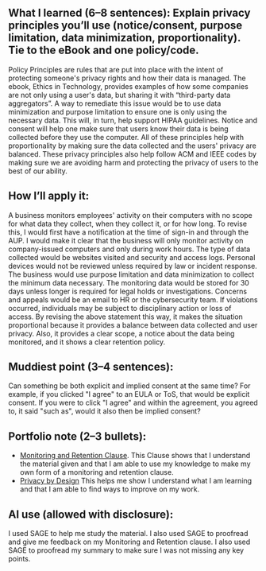 ## What I learned (6–8 sentences): Explain privacy principles you’ll use (notice/consent, purpose limitation, data minimization, proportionality). Tie to the eBook and one policy/code.
Policy Principles are rules that are put into place with the intent of protecting someone's privacy rights and how their data is managed. The ebook, Ethics in Technology, provides examples of how some companies are not only using a user's data, but sharing it with “third-party data aggregators”. A way to remediate this issue would be to use data minimization and purpose limitation to ensure one is only using the necessary data. This will, in turn, help support HIPAA guidelines. Notice and consent will help one make sure that users know their data is being collected before they use the computer. All of these principles help with proportionality by making sure the data collected and the users' privacy are balanced. These privacy principles also help follow ACM and IEEE codes by making sure we are avoiding harm and protecting the privacy of users to the best of our ability.

## How I’ll apply it:
  A business monitors employees' activity on their computers with no scope for what data they collect, when they collect it, or for how long. To revise this, I would first have a notification at the time of sign-in and through the AUP. I would make it clear that the business will only monitor activity on company-issued computers and only during work hours. The type of data collected would be websites visited and security and access logs. Personal devices would not be reviewed unless required by law or incident response. The business would use purpose limitation and data minimization to collect the minimum data necessary. The monitoring data would be stored for 30 days unless longer is required for legal holds or investigations. Concerns and appeals would be an email to HR or the cybersecurity team. If violations occurred, individuals may be subject to disciplinary action or loss of access. By revising the above statement this way, it makes the situation proportional because it provides a balance between data collected and user privacy. Also, it provides a clear scope, a notice about the data being monitored, and it shows a clear retention policy.

## Muddiest point (3–4 sentences):
Can something be both explicit and implied consent at the same time? For example, if you clicked "I agree" to an EULA or ToS, that would be explicit consent. If you were to click "I agree" and within the agreement, you agreed to, it said "such as", would it also then be implied consent? 

## Portfolio note (2–3 bullets):
- [ Monitoring and Retention Clause](https://drive.google.com/file/d/1Dhz9qMvzLghLPWbGtuH3yqaDqn5AaVWa/view?usp=drive_link). This Clause shows that I understand the material given and that I am able to use my knowledge to make my own form of a monitoring and retention clause. 
- [Privacy by Design](https://github.com/Druma23/Cyber-Ethics-Portfolio/blob/main/Week%202/Privacy%20by%20Design%3A%20Monitoring%20Policy%20(Week%202).md)
  This helps me show I understand what I am learning and that I am able to find ways to improve on my work. 

## AI use (allowed with disclosure):
I used SAGE to help me study the material. I also used SAGE to proofread and give me feedback on my Monitoring and Retention clause. I also used SAGE to proofread my summary to make sure I was not missing any key points. 
